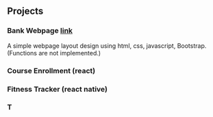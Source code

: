 ## Projects

### Bank Webpage [link](https://jiun-ting.github.io/bank%20webpage/index.html)
A simple webpage layout design using html, css, javascript, Bootstrap. (Functions are not implemented.)

### Course Enrollment (react)

### Fitness Tracker (react native)

### T
